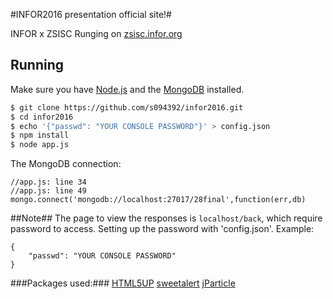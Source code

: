 #INFOR2016 presentation official site!#

INFOR x ZSISC
Runging on [zsisc.infor.org](zsisc.infor.org)

## Running ##
Make sure you have [Node.js](http://nodejs.org/) and the [MongoDB](https://www.mongodb.org/) installed.
```sh
$ git clone https://github.com/s094392/infor2016.git
$ cd infor2016
$ echo '{"passwd": "YOUR CONSOLE PASSWORD"}' > config.json
$ npm install
$ node app.js
```
The MongoDB connection:
```
//app.js: line 34
//app.js: line 49
mongo.connect('mongodb://localhost:27017/28final',function(err,db)
```

##Note##
The page to view the responses is `localhost/back`, which require  password to access.
Setting up the password with 'config.json'. Example:
```
{
	"passwd": "YOUR CONSOLE PASSWORD"
}
```

###Packages used:###
[HTML5UP](http://html5up.net/)
[sweetalert](http://t4t5.github.io/sweetalert/)
[jParticle](http://www.htmleaf.com/jQuery/Layout-Interface/201506182060.html)

